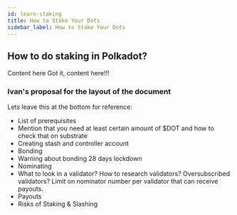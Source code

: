 ```yaml
---
id: learn-staking
title: How to Stake Your Dots
sidebar_label: How to Stake Your Dots
---
```


## How to do staking in Polkadot?

Content here Got it, content here!!!

### Ivan's proposal for the layout of the document

Lets leave this at the bottom for reference:

- List of prerequisites
- Mention that you need at least certain amount of $DOT and how to check that on substrate
- Creating stash and controller account
- Bonding
- Warning about bonding 28 days lockdown
- Nominating
- What to look in a validator? How to research validators? Oversubscribed validators? Limit on
  nominator number per validator that can receive payouts.
- Payouts
- Risks of Staking & Slashing
